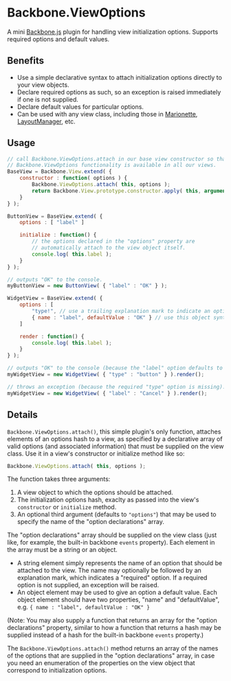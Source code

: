 # Backbone.ViewOptions

A mini [Backbone.js](http://backbonejs.org/) plugin for handling view initialization options. Supports required options and default values.

## Benefits

* Use a simple declarative syntax to attach initialization options directly to your view objects. 
* Declare required options as such, so an exception is raised immediately if one is not supplied.
* Declare default values for particular options.
* Can be used with any view class, including those in [Marionette](https://github.com/marionettejs/backbone.marionette), [LayoutManager](https://github.com/tbranyen/backbone.layoutmanager), etc.

## Usage

```javascript
// call Backbone.ViewOptions.attach in our base view constructor so that the
// Backbone.ViewOptions functionality is available in all our views.
BaseView = Backbone.View.extend( {
	constructor : function( options ) {
		Backbone.ViewOptions.attach( this, options );
		return Backbone.View.prototype.constructor.apply( this, arguments );
	}
} );

ButtonView = BaseView.extend( {
	options : [ "label" ]

	initialize : function() {
		// the options declared in the "options" property are
		// automatically attach to the view object itself.
		console.log( this.label );
	}
} );

// outputs "OK" to the console.
myButtonView = new ButtonView( { "label" : "OK" } );

WidgetView = BaseView.extend( {
	options : [
		"type!", // use a trailing explanation mark to indicate an option is required.
		{ name : "label", defaultValue : "OK" } // use this object syntax to give an option a default value.
	]

	render : function() {
		console.log( this.label );
	}
} );

// outputs "OK" to the console (because the "label" option defaults to "OK").
myWidgetView = new WidgetView( { "type" : "button" } ).render();

// throws an exception (because the required "type" option is missing).
myWidgetView = new WidgetView( { "label" : "Cancel" } ).render();
```

## Details

`Backbone.ViewOptions.attach()`, this simple plugin's only function, attaches elements of an options hash to a view, as specified by a declarative array of valid options (and associated information) that must be supplied on the view class. Use it in a view's constructor or initialize method like so:

```javascript
Backbone.ViewOptions.attach( this, options );
```

The function takes three arguments:

1. A view object to which the options should be attached.
2. The initialization options hash, exaclty as passed into the view's `constructor` or `initialize` method.
3. An optional third argument (defaults to `"options"`) that may be used to specify the name of the "option declarations" array.

The "option declarations" array should be supplied on the view class (just like, for example, the built-in backbone `events` property). Each element in the array must be a string or an object.
* A string element simply represents the name of an option that should be attached to the view. The name may optionally be followed by an explanation mark, which indicates a "required" option. If a required option is not supplied, an exception will be raised.
* An object element may be used to give an option a default value. Each object element should have two properties, "name" and "defaultValue", e.g. `{ name : "label", defaultValue : "OK" }`

(Note: You may also supply a function that returns an array for the "option declarations" property, similar to how a function that returns a hash may be supplied instead of a hash for the built-in backbone `events` property.)

The `Backbone.ViewOptions.attach()` method returns an array of the names of the options that are supplied in the "option declarations" array, in case you need an enumeration of the properties on the view object that correspond to initialization options.